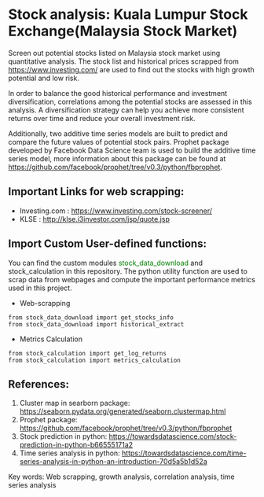 # Stock analysis: Kuala Lumpur Stock Exchange(Malaysia Stock Market) 

Screen out potential stocks listed on Malaysia stock market using quantitative analysis. The stock list and historical prices scrapped from <https://www.investing.com/> are used to find out the stocks with high growth potential and low risk. 

In order to balance the good historical performance and investment diversification, correlations among the potential stocks are assessed in this analysis. A diversification strategy can help you achieve more consistent returns over time and reduce your overall investment risk.

Additionally, two additive time series models are built to predict and compare the future values of potential stock pairs. Prophet package developed by Facebook Data Science team is used to build the additive time series model, more information about this package can be found at <https://github.com/facebook/prophet/tree/v0.3/python/fbprophet>.


## Important Links for web scrapping:
* Investing.com : <https://www.investing.com/stock-screener/>
* KLSE : <http://klse.i3investor.com/jsp/quote.jsp>

## Import Custom User-defined functions:
You can find the custom modules <font color='green'>stock_data_download</font> and stock_calculation in this repository. The python utility function are used to scrap data from webpages and compute the important performance metrics used in this project. 

* Web-scrapping
```
from stock_data_download import get_stocks_info
from stock_data_download import historical_extract
```

* Metrics Calculation
```
from stock_calculation import get_log_returns
from stock_calculation import metrics_calculation
```

## References:
1. Cluster map in searborn package: <https://seaborn.pydata.org/generated/seaborn.clustermap.html>
2. Prophet package: <https://github.com/facebook/prophet/tree/v0.3/python/fbprophet>
3. Stock prediction in python: <https://towardsdatascience.com/stock-prediction-in-python-b66555171a2>
4. Time series analysis in python: <https://towardsdatascience.com/time-series-analysis-in-python-an-introduction-70d5a5b1d52a>

Key words: Web scrapping, growth analysis, correlation analysis, time series analysis
